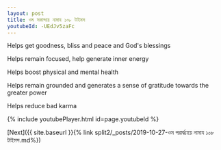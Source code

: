 ```yaml
---
layout: post
title: ওম সকান্দায় নামায ১০৮ টাইমস
youtubeId: -UEdJv5zaFc
---
```

 
 
Helps get goodness, bliss and peace and God's blessings
 
Helps remain focused, help generate inner energy 
 
Helps boost physical and mental health 
 
Helps remain grounded and generates a sense of gratitude towards the greater power 
 
Helps reduce bad karma
 
 
 
 


{% include youtubePlayer.html id=page.youtubeId %}
 
[Next]({{ site.baseurl }}{% link  split2/_posts/2019-10-27-ওম পরার্দ্ধ্যায়ে নামায ১০৮ টাইমস.md%})
 
